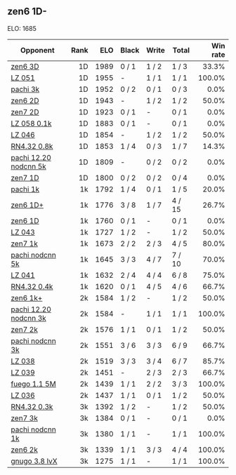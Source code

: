 ## zen6 1D- ##

ELO: 1685

Opponent | Rank | ELO | Black | Write | Total | Win rate
---------|-----:|----:|-------|-------|-------|-------:
[zen6 3D](zen6%203D.md) | 1D | 1989 | 0 / 1 | 1 / 2 | 1 / 3 | 33.3%
[LZ 051](LZ%20051.md) | 1D | 1955 | - | 1 / 1 | 1 / 1 | 100.0%
[pachi 3k](pachi%203k.md) | 1D | 1952 | 0 / 2 | 0 / 1 | 0 / 3 | 0.0%
[zen6 2D](zen6%202D.md) | 1D | 1943 | - | 1 / 2 | 1 / 2 | 50.0%
[zen7 2D](zen7%202D.md) | 1D | 1923 | 0 / 1 | - | 0 / 1 | 0.0%
[LZ 058 0.1k](LZ%20058%200.1k.md) | 1D | 1883 | 0 / 1 | - | 0 / 1 | 0.0%
[LZ 046](LZ%20046.md) | 1D | 1854 | - | 1 / 2 | 1 / 2 | 50.0%
[RN4.32 0.8k](RN4.32%200.8k.md) | 1D | 1853 | 1 / 4 | 0 / 3 | 1 / 7 | 14.3%
[pachi 12.20 nodcnn 5k](pachi%2012.20%20nodcnn%205k.md) | 1D | 1809 | - | 0 / 2 | 0 / 2 | 0.0%
[zen7 1D](zen7%201D.md) | 1D | 1800 | 0 / 2 | 0 / 2 | 0 / 4 | 0.0%
[pachi 1k](pachi%201k.md) | 1k | 1792 | 1 / 4 | 0 / 1 | 1 / 5 | 20.0%
[zen6 1D+](zen6%201D+.md) | 1k | 1776 | 3 / 8 | 1 / 7 | 4 / 15 | 26.7%
[zen6 1D](zen6%201D.md) | 1k | 1760 | 0 / 1 | - | 0 / 1 | 0.0%
[LZ 043](LZ%20043.md) | 1k | 1727 | 1 / 2 | - | 1 / 2 | 50.0%
[zen7 1k](zen7%201k.md) | 1k | 1673 | 2 / 2 | 2 / 3 | 4 / 5 | 80.0%
[pachi nodcnn 5k](pachi%20nodcnn%205k.md) | 1k | 1645 | 3 / 3 | 4 / 7 | 7 / 10 | 70.0%
[LZ 041](LZ%20041.md) | 1k | 1632 | 2 / 4 | 4 / 4 | 6 / 8 | 75.0%
[RN4.32 0.4k](RN4.32%200.4k.md) | 1k | 1620 | 0 / 1 | 4 / 5 | 4 / 6 | 66.7%
[zen6 1k+](zen6%201k+.md) | 2k | 1584 | 1 / 2 | - | 1 / 2 | 50.0%
[pachi 12.20 nodcnn 3k](pachi%2012.20%20nodcnn%203k.md) | 2k | 1584 | - | 1 / 1 | 1 / 1 | 100.0%
[zen7 2k](zen7%202k.md) | 2k | 1576 | 1 / 1 | 0 / 1 | 1 / 2 | 50.0%
[pachi nodcnn 3k](pachi%20nodcnn%203k.md) | 2k | 1551 | 3 / 6 | 3 / 3 | 6 / 9 | 66.7%
[LZ 038](LZ%20038.md) | 2k | 1519 | 3 / 3 | 3 / 4 | 6 / 7 | 85.7%
[LZ 039](LZ%20039.md) | 2k | 1451 | - | 2 / 3 | 2 / 3 | 66.7%
[fuego 1.1 5M](fuego%201.1%205M.md) | 2k | 1439 | 1 / 1 | 2 / 2 | 3 / 3 | 100.0%
[LZ 036](LZ%20036.md) | 2k | 1437 | 1 / 1 | 0 / 1 | 1 / 2 | 50.0%
[RN4.32 0.3k](RN4.32%200.3k.md) | 3k | 1392 | 1 / 2 | - | 1 / 2 | 50.0%
[zen7 3k](zen7%203k.md) | 3k | 1384 | 0 / 1 | - | 0 / 1 | 0.0%
[pachi nodcnn 1k](pachi%20nodcnn%201k.md) | 3k | 1380 | 1 / 1 | - | 1 / 1 | 100.0%
[zen6 2k](zen6%202k.md) | 3k | 1339 | 1 / 1 | 3 / 3 | 4 / 4 | 100.0%
[gnugo 3.8 lvX](gnugo%203.8%20lvX.md) | 3k | 1275 | 1 / 1 | - | 1 / 1 | 100.0%
